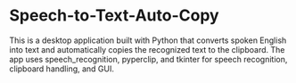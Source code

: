 # Speech-to-Text-Auto-Copy
This is a desktop application built with Python that converts spoken English into text and automatically copies the recognized text to the clipboard. The app uses speech_recognition, pyperclip, and tkinter for speech recognition, clipboard handling, and GUI.
